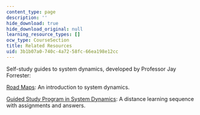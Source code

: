 ```yaml
---
content_type: page
description: ''
hide_download: true
hide_download_original: null
learning_resource_types: []
ocw_type: CourseSection
title: Related Resources
uid: 3b1b07a0-740c-4a72-58fc-66ea198e12cc
---
```


Self-study guides to system dynamics, developed by Professor Jay Forrester:

[Road Maps](http://clexchange.org/curriculum/roadmaps.asp): An introduction to system dynamics.

[Guided Study Program in System Dynamics](http://www.clexchange.org/curriculum/guidedstudy.asp): A distance learning sequence with assignments and answers.